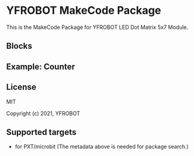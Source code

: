 # YFROBOT MakeCode Package 
This is the MakeCode Package for YFROBOT LED Dot Matrix 5x7 Module.


## Blocks



## Example: Counter



## License

MIT

Copyright (c) 2021, YFROBOT  


## Supported targets

* for PXT/microbit
  (The metadata above is needed for package search.)
